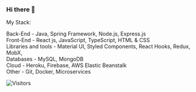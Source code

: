### Hi there 👋


My Stack:

Back-End -  Java, Spring Framework, Node.js, Express.js\
Front-End -  React js, JavaScript, TypeScript, HTML & CSS\
Libraries and tools - Material UI, Styled Components, React Hooks, Redux, MobX,\
Databases - MySQL, MongoDB\
Cloud - Heroku, Firebase, AWS Elastic Beanstalk\
Other - Git, Docker, Microservices



![Visitors](https://api.visitorbadge.io/api/visitors?path=https%3A%2F%2Fgithub.com%2Fdaniel-aziz&label=Visitors&countColor=%2337d67a&style=flat)



<!--
**daniel-aziz/daniel-aziz** is a ✨ _special_ ✨ repository because its `README.md` (this file) appears on your GitHub profile.

Here are some ideas to get you started:


- 🌱 I’m currently learning ...
- 👯 I’m looking to collaborate on ...
- 🤔 I’m looking for help with ...
- 💬 Ask me about ...
- 📫 How to reach me: ...
- 😄 Pronouns: ...
- ⚡ Fun fact: ...
-->
